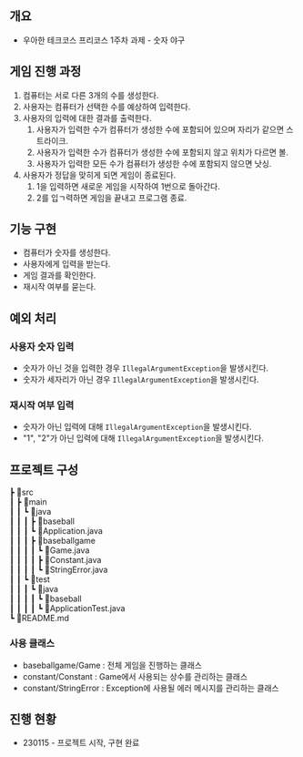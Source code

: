 ## 개요
+ 우아한 테크코스 프리코스 1주차 과제 - 숫자 야구


## 게임 진행 과정
1. 컴퓨터는 서로 다른 3개의 수를 생성한다.
2. 사용자는 컴퓨터가 선택한 수를 예상하여 입력한다.
3. 사용자의 입력에 대한 결과를 출력한다.
    1. 사용자가 입력한 수가 컴퓨터가 생성한 수에 포함되어 있으며 자리가 같으면 스트라이크.
    2. 사용자가 입력한 수가 컴퓨터가 생성한 수에 포함되지 않고 위치가 다르면 볼.
    3. 사용자가 입력한 모든 수가 컴퓨터가 생성한 수에 포함되지 않으면 낫싱.
4. 사용자가 정답을 맞히게 되면 게임이 종료된다.
    1. 1을 입력하면 새로운 게임을 시작하여 1번으로 돌아간다.
    2. 2를 입ㄱ력하면 게임을 끝내고 프로그램 종료. 


##  기능 구현
- 컴퓨터가 숫자를 생성한다.<br>
- 사용자에게 입력을 받는다.<br>
- 게임 결과를 확인한다.<br>
- 재시작 여부를 묻는다.<br>

## 예외 처리
### 사용자 숫자 입력
+ 숫자가 아닌 것을 입력한 경우 `IllegalArgumentException`을 발생시킨다.
+ 숫자가 세자리가 아닌 경우 `IllegalArgumentException`을 발생시킨다.
### 재시작 여부 입력
+ 숫자가 아닌 입력에 대해 `IllegalArgumentException`을 발생시킨다.
+ "1", "2"가 아닌 입력에 대해 `IllegalArgumentException`을 발생시킨다.

## 프로젝트 구성
┣ 📂src<br>
┃ ┣ 📂main<br>
┃ ┃ ┗ 📂java<br>
┃ ┃ ┃ ┣ 📂baseball<br>
┃ ┃ ┃ ┗ 📜Application.java<br>
┃ ┃ ┃ ┣ 📂baseballgame<br>
┃ ┃ ┃ ┃ ┗ 📜Game.java<br>
┃ ┃ ┃ ┃ ┣ 📜Constant.java<br>
┃ ┃ ┃ ┃ ┗ 📜StringError.java<br>
┃ ┃ ┗ 📂test<br>
┃ ┃ ┃ ┗ 📂java<br>
┃ ┃ ┃ ┃ ┗ 📂baseball<br>
┃ ┃ ┃ ┃ ┗ 📜ApplicationTest.java<br>
┗ 📜README.md

### 사용 클래스
+ baseballgame/Game : 전체 게임을 진행하는 클래스
+ constant/Constant : Game에서 사용되는 상수를 관리하는 클래스
+ constant/StringError : Exception에 사용될 에러 메시지를 관리하는 클래스

## 진행 현황
+ 230115 - 프로젝트 시작, 구현 완료